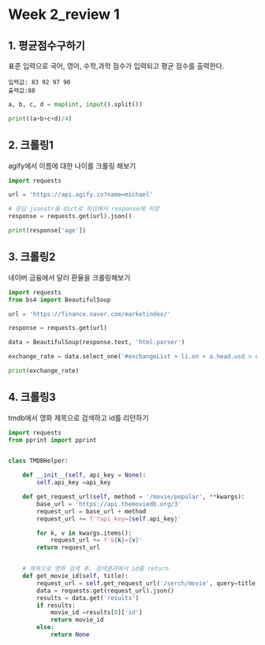 # Week 2_review 1

## 1. 평균점수구하기

표준 입력으로 국어, 영어, 수학,과학 점수가 입력되고 평균 점수를 출력한다.

``` 
입력값: 83 92 97 90
출력값:88
```

```python
a, b, c, d = map(int, input().split())

print((a+b+c+d)/4)
```



## 2. 크롤링1

agify에서 이름에 대한 나이를 크롤링 해보기

```python
import requests

url = 'https://api.agify.io?name=michael'

# 응답 jsonstr을 dict로 파싱해서 response에 저장
response = requests.get(url).json()

print(response['age'])
```



## 3. 크롤링2

네이버 금융에서 달러 환율을 크롤링해보기

```python
import requests
from bs4 import BeautifulSoup

url = 'https://finance.naver.com/marketindex/'

response = requests.get(url)

data = BeautifulSoup(response.text, 'html.parser')

exchange_rate = data.select_one('#exchangeList > li.on > a.head.usd > div > span.value').text

print(exchange_rate)
```



## 4. 크롤링3

tmdb에서 영화 제목으로 검색하고 id를 리턴하기

```python
import requests
from pprint import pprint


class TMDBHelper:

    def __init__(self, api_key = None):
        self.api_key =api_key

    def get_request_url(self, method = '/movie/popular', **kwargs):
        base_url = 'https://api.themoviedb.org/3'
        request_url = base_url + method
        request_url += f'?api_key={self.api_key}'

        for k, v in kwargs.items():
            request_url += f'&{k}={v}'
        return request_url


    # 제목으로 영화 검색 후, 검색결과에서 id를 return
    def get_movie_id(self, title):
        request_url = self.get_request_url('/serch/movie', query=title, region='KR', language='ko')
        data = requests.get(request_url).json()
        results = data.get('results')
        if results:
            movie_id =results[0]['id']
            return movie_id
        else:
            return None
```

